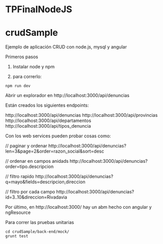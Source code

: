 # TPFinalNodeJS

crudSample
==========

Ejemplo de aplicación CRUD con node.js, mysql y angular

Primeros pasos

1. Instalar node y npm

2. para correrlo:

```
npm run dev
```
Abrir un explorador en http://localhost:3000/api/denuncias

Están creados los siguientes endpoints:

http://localhost:3000/api/denuncias
http://localhost:3000/api/provincias
http://localhost:3000/api/departamentos
http://localhost:3000/api/tipos_denuncia

Con los web services pueden probar cosas como:

// paginar y ordenar
http://localhost:3000/api/denuncias?len=3&page=2&order=razon_social&sort=desc

// ordenar en campos anidads
http://localhost:3000/api/denuncias?order=tipo.descripcion

// filtro rapido
http://localhost:3000/api/denuncias?q=mayo&fields=descripcion,direccion

// filtro por cada campo
http://localhost:3000/api/denuncias?id=3..10&direccion=Rivadavia

Por último, en http://localhost:3000/ hay un abm hecho con angular y ngResource

Para correr las pruebas unitarias

```
cd crudSample/back-end/mock/
grunt test
```

